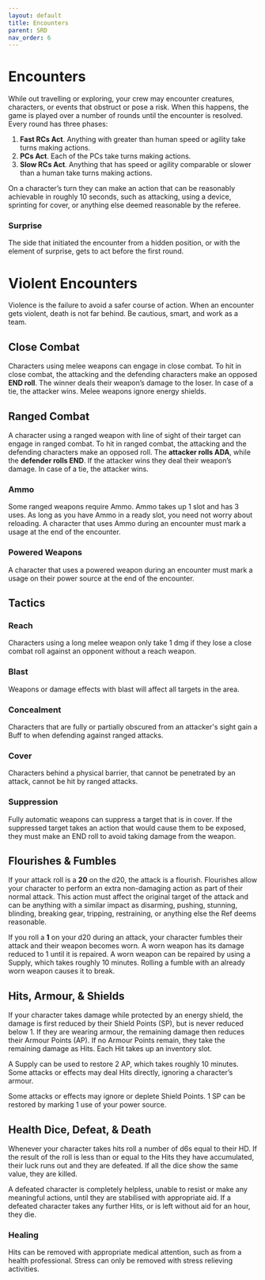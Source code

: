 ```yaml
---
layout: default
title: Encounters
parent: SRD
nav_order: 6
---
```


# Encounters

While out travelling or exploring, your crew may encounter creatures, characters, or events that obstruct or pose a risk. When this happens, the game is played over a number of rounds until the encounter is resolved. Every round has three phases: 

1. **Fast RCs Act**. Anything with greater than human speed or agility take turns making actions.
2. **PCs Act**. Each of the PCs take turns making actions.
3. **Slow RCs Act**. Anything that has speed or agility comparable or slower than a human take turns making actions.

On a character’s turn they can make an action that can be reasonably achievable in roughly 10 seconds, such as attacking, using a device, sprinting for cover, or anything else deemed reasonable by the referee.

### Surprise
The side that initiated the encounter from a hidden position, or with the element of surprise, gets to act before the first round.

# Violent Encounters 
Violence is the failure to avoid a safer course of action. When an encounter gets violent, death is not far behind. Be cautious, smart, and work as a team.

## Close Combat
Characters using melee weapons can engage in close combat. To hit in close combat, the attacking and the defending characters make an opposed **END roll**. The winner deals their weapon’s damage to the loser. In case of a tie, the attacker wins. Melee weapons ignore energy shields.

## Ranged Combat
A character using a ranged weapon with line of sight of their target can engage in ranged combat. To hit in ranged combat, the attacking and the defending characters make an opposed roll. The **attacker rolls ADA**, while the **defender rolls END**. If the attacker wins they deal their weapon’s damage. In case of a tie, the attacker wins.

### Ammo

Some ranged weapons require Ammo. Ammo takes up 1 slot and has 3 uses. As long as you have Ammo in a ready slot, you need not worry about reloading. A character that uses Ammo during an encounter must mark a usage at the end of the encounter.

### Powered Weapons
A character that uses a powered weapon during an encounter must mark a usage on their power source at the end of the encounter.

## Tactics

### Reach
Characters using a long melee weapon only take 1 dmg if they lose a close combat roll against an opponent without a reach weapon. 

### Blast
Weapons or damage effects with blast will affect all targets in the area.

### Concealment
Characters that are fully or partially obscured from an attacker's sight gain a Buff to when defending against ranged attacks.

### Cover
Characters behind a physical barrier, that cannot be penetrated by an attack, cannot be hit by ranged attacks. 

### Suppression
Fully automatic weapons can suppress a target that is in cover. If the suppressed target takes an action that would cause them to be exposed, they must make an END roll to avoid taking damage from the weapon.

## Flourishes & Fumbles

If your attack roll is a **20** on the d20, the attack is a flourish. Flourishes allow your character to perform an extra non-damaging action as part of their normal attack. This action must affect the original target of the attack and can be anything with a similar impact as disarming, pushing, stunning, blinding, breaking gear, tripping, restraining, or anything else the Ref deems reasonable.

If you roll a **1** on your d20 during an attack, your character fumbles their attack and their weapon becomes worn. A worn weapon has its damage reduced to 1 until it is repaired. A worn weapon can be repaired by using a Supply, which takes roughly 10 minutes. Rolling a fumble with an already worn weapon causes it to break.

## Hits, Armour, & Shields

If your character takes damage while protected by an energy shield, the damage is first reduced by their Shield Points (SP), but is never reduced below 1. If they are wearing armour, the remaining damage then reduces their Armour Points (AP). If no Armour Points remain, they take the remaining damage as Hits. Each Hit takes up an inventory slot. 

A Supply can be used to restore 2 AP, which takes roughly 10 minutes. Some attacks or effects may deal Hits directly, ignoring a character’s armour.

Some attacks or effects may ignore or deplete Shield Points. 1 SP can be restored by marking 1 use of your power source.

## Health Dice, Defeat, & Death

Whenever your character takes hits roll a number of d6s equal to their HD. If the result of the roll is less than or equal to the Hits they have accumulated, their luck runs out and they are defeated. If all the dice show the same value, they are killed.

A defeated character is completely helpless, unable to resist or make any meaningful actions, until they are stabilised with appropriate aid. If a defeated character takes any further Hits, or is left without aid for an hour, they die.

### Healing
Hits can be removed with appropriate medical attention, such as from a health professional. Stress can only be removed with stress relieving activities. 
